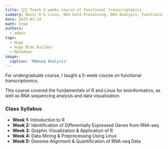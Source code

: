 ```yaml
---
title: 👩🏼‍🏫 Teach 5 weeks course of functional transcriptomics
summary: Basic R & Linux, NGS Data Processing, DEG Analysis, Functional Annotation and Data Visualization.
date: 2025-03-14
math: true
authors:
  - admin
tags:
  - Hugo
  - Hugo Blox Builder
  - Markdown
image:
  caption: 'RNAseq Analysis'
---
```


For undergraduate course, I taught  a 5-week course on functional transcriptomics.

This course covered the fundamentals of R and Linux for bioinformatics, as well as RNA sequencing analysis and data visualization.

### **Class Syllabus**

- **Week 1:** Introduction to R  
- **Week 2:** Identification of Differentially Expressed Genes from RNA-seq  
- **Week 3:** Graphic Visualization & Application of R  
- **Week 4:** Data Mining & Preprocessing Using Linux  
- **Week 5:** Genome Alignment & Quantification of RNA-seq Data